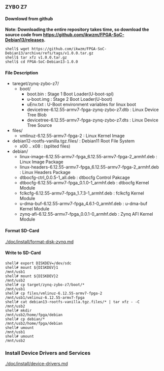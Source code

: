 ### ZYBO Z7

#### Downlowd from github

**Note: Downloading the entire repository takes time, so download the source code from https://github.com/ikwzm/FPGA-SoC-Debian13/releases.**

```console
shell$ wget https://github.com/ikwzm/FPGA-SoC-Debian13/archive/refs/tags/v1.0.0.tar.gz
shell$ tar xfz v1.0.0.tar.gz
shell$ cd FPGA-SoC-Debian13-1.0.0
```

#### File Description

 * tareget/zynq-zybo-z7/
   + boot/
     - boot.bin                                                      : Stage 1 Boot Loader(U-boot-spl)
     - u-boot.img                                                    : Stage 2 Boot Loader(U-boot)
     - uEnv.txt                                                      : U-Boot environment variables for linux boot
     - devicetree-6.12.55-armv7-fpga-zynq-zybo-z7.dtb                : Linux Device Tree Blob   
     - devicetree-6.12.55-armv7-fpga-zynq-zybo-z7.dts                : Linux Device Tree Source
 * files/
   + vmlinuz-6.12.55-armv7-fpga-2                                    : Linux Kernel Image
 * debian12-rootfs-vanilla.tgz.files/                                : Debian11 Root File System
   + x00 .. x08                                                      : (splited files)
 * debian/
   + linux-image-6.12.55-armv7-fpga_6.12.55-armv7-fpga-2_armhf.deb   : Linux Image Package
   + linux-headers-6.12.55-armv7-fpga_6.12.55-armv7-fpga-2_armhf.deb : Linux Headers Package
   + dtbocfg-ctrl_0.0.5-1_all.deb                                    : dtbocfg Control Pakcage
   + dtbocfg-6.12.55-armv7-fpga_0.1.0-1_armhf.deb                    : dtbocfg Kernel Module
   + fclkcfg-6.12.55-armv7-fpga_1.7.3-1_armhf.deb                    : fclkcfg Kernel Module
   + u-dma-buf-6.12.55-armv7-fpga_4.6.1-0_armhf.deb                  : u-dma-buf Kernel Module
   + zynq-afi-6.12.55-armv7-fpga_0.0.1-0_armhf.deb                   : Zynq AFI Kernel Module

#### Format SD-Card

[./doc/install/format-disk-zynq.md](format-disk-zynq.md)

#### Write to SD-Card

````console
shell# export DISKDEV=/dev/sdc
shell# mount ${DISKDEV}1                                       /mnt/usb1
shell# mount ${DISKDEV}2                                       /mnt/usb2
shell# cp target/zynq-zybo-z7/boot/*                           /mnt/usb1
shell# cp files/vmlinuz-6.12.55-armv7-fpga-2                   /mnt/usb1/vmlinuz-6.12.55-armv7-fpga
shell# cat debian13-rootfs-vanilla.tgz.files/* | tar xfz - -C  /mnt/usb2
shell# mkdir                                                   /mnt/usb2/home/fpga/debian
shell# cp debian/*                                             /mnt/usb2/home/fpga/debian
shell# umount                                                  /mnt/usb1
shell# umount                                                  /mnt/usb2
````

### Install Device Drivers and Services

[./doc/install/device-drivers.md](device-drivers.md)

